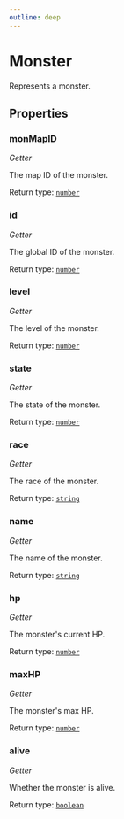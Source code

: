 ```yaml
---
outline: deep
---
```

# Monster

Represents a monster.

## Properties

### monMapID
*Getter*

The map ID of the monster.


Return type: <code><a href="https://developer.mozilla.org/en-US/docs/Web/JavaScript/Reference/Global_Objects/Number">number</a></code>

### id
*Getter*

The global ID of the monster.


Return type: <code><a href="https://developer.mozilla.org/en-US/docs/Web/JavaScript/Reference/Global_Objects/Number">number</a></code>

### level
*Getter*

The level of the monster.


Return type: <code><a href="https://developer.mozilla.org/en-US/docs/Web/JavaScript/Reference/Global_Objects/Number">number</a></code>

### state
*Getter*

The state of the monster.


Return type: <code><a href="https://developer.mozilla.org/en-US/docs/Web/JavaScript/Reference/Global_Objects/Number">number</a></code>

### race
*Getter*

The race of the monster.


Return type: <code><a href="https://developer.mozilla.org/en-US/docs/Web/JavaScript/Reference/Global_Objects/String">string</a></code>

### name
*Getter*

The name of the monster.


Return type: <code><a href="https://developer.mozilla.org/en-US/docs/Web/JavaScript/Reference/Global_Objects/String">string</a></code>

### hp
*Getter*

The monster's current HP.


Return type: <code><a href="https://developer.mozilla.org/en-US/docs/Web/JavaScript/Reference/Global_Objects/Number">number</a></code>

### maxHP
*Getter*

The monster's max HP.


Return type: <code><a href="https://developer.mozilla.org/en-US/docs/Web/JavaScript/Reference/Global_Objects/Number">number</a></code>

### alive
*Getter*

Whether the monster is alive.


Return type: <code><a href="https://developer.mozilla.org/en-US/docs/Web/JavaScript/Reference/Global_Objects/Boolean">boolean</a></code>

